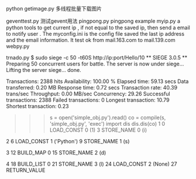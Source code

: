 python 
getimage.py 多线程批量下载图片

geventtest.py 测试gevent用法
pingpong.py pingpong example
myip.py  a python tools to get current ip , if not equal to the saved ip, then send a email to notify user . The myconfig.ini is the config file saved the last ip address and the email information. It test ok from mail.163.com to mail.139.com
webpy.py
 
trnado.py
 $ sudo siege -c 50 -t60S http://ip:port/Hello/10 
 ** SIEGE 3.0.5
 ** Preparing 50 concurrent users for battle.
 The server is now under siege...
 Lifting the server siege...      done.

 Transactions:               2388 hits
 Availability:             100.00 %
 Elapsed time:              59.13 secs
 Data transferred:           0.20 MB
 Response time:              0.72 secs
 Transaction rate:          40.39 trans/sec
 Throughput:             0.00 MB/sec
 Concurrency:               29.26
 Successful transactions:        2388
 Failed transactions:               0
 Longest transaction:           10.79
 Shortest transaction:           0.23


>>> s = open('simple_obj.py').read()
>>> co = compile(s, 'simple_obj.py', 'exec')
>>> import dis
>>> dis.dis(co)
  1           0 LOAD_CONST               0 (1)
              3 STORE_NAME               0 (i)

  2           6 LOAD_CONST               1 ('Python')
              9 STORE_NAME               1 (s)

  3          12 BUILD_MAP                0
             15 STORE_NAME               2 (d)

  4          18 BUILD_LIST               0
             21 STORE_NAME               3 (l)
             24 LOAD_CONST               2 (None)
             27 RETURN_VALUE        

